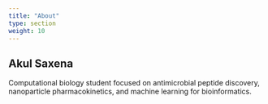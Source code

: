 ```yaml
---
title: "About"
type: section
weight: 10
---
```


## Akul Saxena

Computational biology student focused on antimicrobial peptide discovery, nanoparticle pharmacokinetics, and machine learning for bioinformatics.
